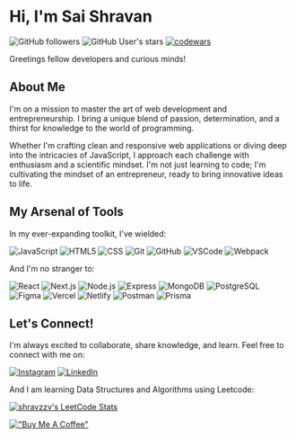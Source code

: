 # Hi, I'm Sai Shravan

![GitHub followers](https://img.shields.io/github/followers/shravzzv)
![GitHub User's stars](https://img.shields.io/github/stars/shravzzv)
[![codewars](https://www.codewars.com/users/shravzzv/badges/micro)](https://www.codewars.com/users/shravzzv)

Greetings fellow developers and curious minds!

## About Me

I'm on a mission to master the art of web development and entrepreneurship. I bring a unique blend of passion, determination, and a thirst for knowledge to the world of programming.

Whether I'm crafting clean and responsive web applications or diving deep into the intricacies of JavaScript, I approach each challenge with enthusiasm and a scientific mindset. I'm not just learning to code; I'm cultivating the mindset of an entrepreneur, ready to bring innovative ideas to life.

## My Arsenal of Tools

In my ever-expanding toolkit, I've wielded:

![JavaScript](https://skillicons.dev/icons?i=js)
![HTML5](https://skillicons.dev/icons?i=html)
![CSS](https://skillicons.dev/icons?i=css)
![Git](https://skillicons.dev/icons?i=git)
![GitHub](https://skillicons.dev/icons?i=github)
![VSCode](https://skillicons.dev/icons?i=vscode)
![Webpack](https://skillicons.dev/icons?i=webpack)

And I'm no stranger to:

![React](https://skillicons.dev/icons?i=react)
![Next.js](https://skillicons.dev/icons?i=next)
![Node.js](https://skillicons.dev/icons?i=nodejs)
![Express](https://skillicons.dev/icons?i=express)
![MongoDB](https://skillicons.dev/icons?i=mongo)
![PostgreSQL](https://skillicons.dev/icons?i=postgres)
![Figma](https://skillicons.dev/icons?i=figma)
![Vercel](https://skillicons.dev/icons?i=vercel)
![Netlify](https://skillicons.dev/icons?i=netlify)
![Postman](https://skillicons.dev/icons?i=postman)
![Prisma](https://skillicons.dev/icons?i=prisma)

## Let's Connect!

I'm always excited to collaborate, share knowledge, and learn. Feel free to connect with me on:

[![Instagram](https://skillicons.dev/icons?i=instagram)](https://instagram.com/shravzzv)
[![LinkedIn](https://skillicons.dev/icons?i=linkedin)](https://linkedin.com/in/shravzzv)

And I am learning Data Structures and Algorithms using Leetcode:

[![shravzzv's LeetCode Stats](https://leetcode-stats.vercel.app/api?username=shravzzv&theme=Raspberry)](https://github.com/JeremyTsaii/leetcode-stats)

[!["Buy Me A Coffee"](https://www.buymeacoffee.com/assets/img/custom_images/orange_img.png)](https://buymeacoffee.com/shravzzv)
